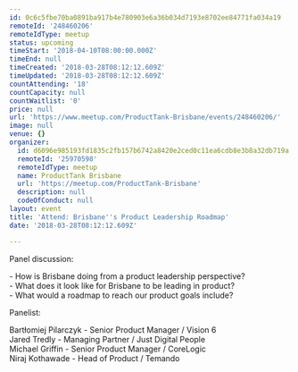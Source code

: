 ```yaml
---
id: 0c6c5fbe70ba0891ba917b4e780903e6a36b034d7193e8702ee84771fa034a19
remoteId: '248460206'
remoteIdType: meetup
status: upcoming
timeStart: '2018-04-10T08:00:00.000Z'
timeEnd: null
timeCreated: '2018-03-28T08:12:12.609Z'
timeUpdated: '2018-03-28T08:12:12.609Z'
countAttending: '18'
countCapacity: null
countWaitlist: '0'
price: null
url: 'https://www.meetup.com/ProductTank-Brisbane/events/248460206/'
image: null
venue: {}
organizer:
  id: d6096e985193fd1835c2fb157b6742a8420e2ced0c11ea6cdb8e3b8a32db719a
  remoteId: '25970598'
  remoteIdType: meetup
  name: ProductTank Brisbane
  url: 'https://meetup.com/ProductTank-Brisbane'
  description: null
  codeOfConduct: null
layout: event
title: 'Attend: Brisbane''s Product Leadership Roadmap'
date: '2018-03-28T08:12:12.609Z'

---
```

<p>Panel discussion:</p> <p>- How is Brisbane doing from a product leadership perspective?<br/>- What does it look like for Brisbane to be leading in product?<br/>- What would a roadmap to reach our product goals include?</p> <p>Panelist:</p> <p>Bartłomiej Pilarczyk - Senior Product Manager / Vision 6<br/>Jared Tredly - Managing Partner / Just Digital People<br/>Michael Griffin - Senior Product Manager / CoreLogic<br/>Niraj Kothawade - Head of Product / Temando</p>
